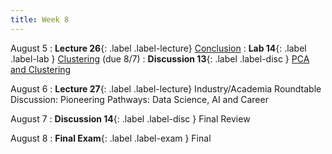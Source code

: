 ```yaml
---
title: Week 8
---
```


August 5
: **Lecture 26**{: .label .label-lecture} [Conclusion](lecture/lec26)
: **Lab 14**{: .label .label-lab } [Clustering](https://data100.datahub.berkeley.edu/hub/user-redirect/git-pull?repo=https%3A%2F%2Fgithub.com%2FDS-100%2Fsu24-materials&urlpath=lab%2Ftree%2Fsu24-materials%2Flab%2Flab14%2Flab14.ipynb&branch=main) (due 8/7)
: **Discussion 13**{: .label .label-disc } [PCA and Clustering](https://drive.google.com/file/d/1Oj3aclq5mwxTGZC0W3WKqtedLBaymSLo/view?usp=drive_link)

August 6
: **Lecture 27**{: .label .label-lecture} Industry/Academia Roundtable Discussion: Pioneering Pathways: Data Science, AI and Career

August 7
: **Discussion 14**{: .label .label-disc } Final Review

August 8
: **Final Exam**{: .label .label-exam } Final
